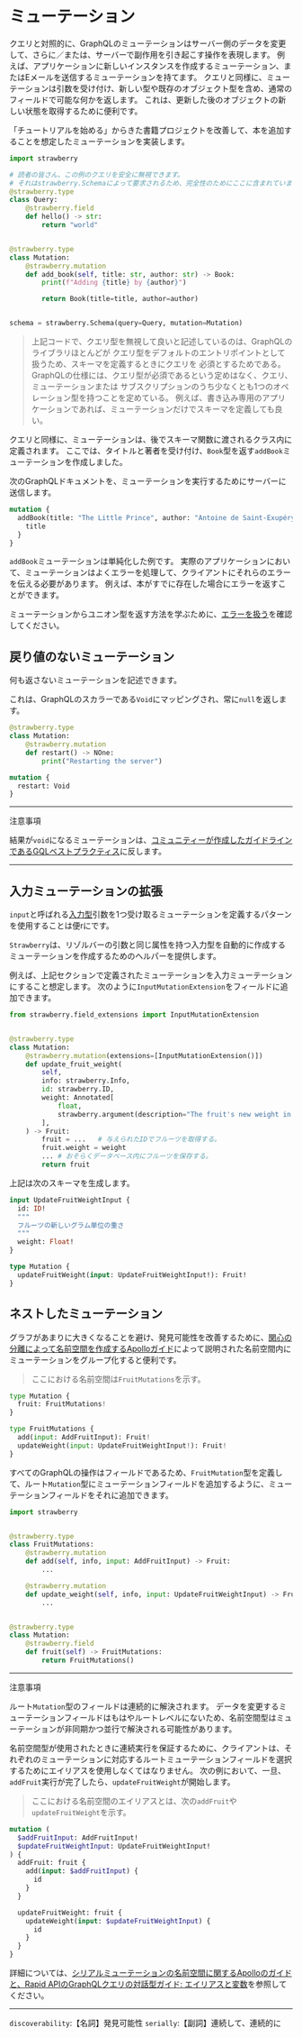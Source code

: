 # ミューテーション

クエリと対照的に、GraphQLのミューテーションはサーバー側のデータを変更して、さらに／または、サーバーで副作用を引き起こす操作を表現します。
例えば、アプリケーションに新しいインスタンスを作成するミューテーション、またはEメールを送信するミューテーションを持てます。
クエリと同様に、ミューテーションは引数を受け付け、新しい型や既存のオブジェクト型を含め、通常のフィールドで可能な何かを返します。
これは、更新した後のオブジェクトの新しい状態を取得するために便利です。

「チュートリアルを始める」からきた書籍プロジェクトを改善して、本を追加することを想定したミューテーションを実装します。

```python
import strawberry

# 読者の皆さん、この例のクエリを安全に無視できます。
# それはstrawberry.Schemaによって要求されるため、完全性のためにここに含まれています。
@strawberry.type
class Query:
    @strawberry.field
    def hello() -> str:
        return "world"


@strawberry.type
class Mutation:
    @strawberry.mutation
    def add_book(self, title: str, author: str) -> Book:
        print(f"Adding {title} by {author}")

        return Book(title=title, author=author)


schema = strawberry.Schema(query=Query, mutation=Mutation)
```

> 上記コードで、クエリ型を無視して良いと記述しているのは、GraphQLのライブラリほとんどが
> クエリ型をデフォルトのエントリポイントとして扱うため、スキーマを定義するときにクエリを
> 必須とするためである。
> GraphQLの仕様には、クエリ型が必須であるという定めはなく、クエリ、ミューテーションまたは
> サブスクリプションのうち少なくとも1つのオペレーション型を持つことを定めている。
> 例えば、書き込み専用のアプリケーションであれば、ミューテーションだけでスキーマを定義しても良い。

クエリと同様に、ミューテーションは、後でスキーマ関数に渡されるクラス内に定義されます。
ここでは、タイトルと著者を受け付け、`Book`型を返す`addBook`ミューテーションを作成しました。

次のGraphQLドキュメントを、ミューテーションを実行するためにサーバーに送信します。

<!-- cspell: disable -->
```graphql
mutation {
  addBook(title: "The Little Prince", author: "Antoine de Saint-Exupéry") {
    title
  }
}
```
<!-- cspell: enable -->

`addBook`ミューテーションは単純化した例です。
実際のアプリケーションにおいて、ミューテーションはよくエラーを処理して、クライアントにそれらのエラーを伝える必要があります。
例えば、本がすでに存在した場合にエラーを返すことができます。

ミューテーションからユニオン型を返す方法を学ぶために、[エラーを扱う](https://strawberry.rocks/docs/guides/errors#expected-errors)を確認してください。

## 戻り値のないミューテーション

何も返さないミューテーションを記述できます。

これは、GraphQLのスカラーである`Void`にマッピングされ、常に`null`を返します。

```python
@strawberry.type
class Mutation:
    @strawberry.mutation
    def restart() -> NOne:
        print("Restarting the server")
```

```graphql
mutation {
  restart: Void
}
```

---

注意事項

結果が`void`になるミューテーションは、[コミュニティーが作成したガイドラインであるGQLベストプラクティス](https://graphql-rules.com/rules/mutation-payload)に反します。

---

## 入力ミューテーションの拡張

`input`と呼ばれる[入力型](https://strawberry.rocks/docs/types/input-types)引数を1つ受け取るミューテーションを定義するパターンを使用することは便rにです。

`Strawberry`は、リゾルバーの引数と同じ属性を持つ入力型を自動的に作成するミューテーションを作成するためのヘルパーを提供します。

例えば、上記セクションで定義されたミューテーションを入力ミューテーションにすること想定します。
次のように`InputMutationExtension`をフィールドに追加できます。

```python
from strawberry.field_extensions import InputMutationExtension


@strawberry.type
class Mutation:
    @strawberry.mutation(extensions=[InputMutationExtension()])
    def update_fruit_weight(
        self,
        info: strawberry.Info,
        id: strawberry.ID,
        weight: Annotated[
            float,
            strawberry.argument(description="The fruit's new weight in grams"),
        ],
    ) -> Fruit:
        fruit = ...   # 与えられたIDでフルーツを取得する。
        fruit.weight = weight
        ... # おそらくデータベース内にフルーツを保存する。
        return fruit
```

上記は次のスキーマを生成します。

```graphql
input UpdateFruitWeightInput {
  id: ID!
  """
  フルーツの新しいグラム単位の重さ
  """
  weight: Float!
}

type Mutation {
  updateFruitWeight(input: UpdateFruitWeightInput!): Fruit!
}
```

## ネストしたミューテーション

グラフがあまりに大きくなることを避け、発見可能性を改善するために、[関心の分離によって名前空間を作成するApolloガイド](https://www.apollographql.com/docs/technotes/TN0012-namespacing-by-separation-of-concern/)によって説明された名前空間内にミューテーションをグループ化すると便利です。

> ここにおける名前空間は`FruitMutations`を示す。

```python
type Mutation {
  fruit: FruitMutations!
}

type FruitMutations {
  add(input: AddFruitInput): Fruit!
  updateWeight(input: UpdateFruitWeightInput!): Fruit!
}
```

すべてのGraphQLの操作はフィールドであるため、`FruitMutation`型を定義して、ルート`Mutation`型にミューテーションフィールドを追加するように、ミューテーションフィールドをそれに追加できます。

```python
import strawberry


@strawberry.type
class FruitMutations:
    @strawberry.mutation
    def add(self, info, input: AddFruitInput) -> Fruit:
        ...

    @strawberry.mutation
    def update_weight(self, info, input: UpdateFruitWeightInput) -> Fruit:
        ...


@strawberry.type
class Mutation:
    @strawberry.field
    def fruit(self) -> FruitMutations:
        return FruitMutations()
```

---

注意事項

ルート`Mutation`型のフィールドは連続的に解決されます。
データを変更するミューテーションフィールドはもはやルートレベルにないため、名前空間型はミューテーションが非同期かつ並行で解決される可能性があります。

名前空間型が使用されたときに連続実行を保証するために、クライアントは、それぞれのミューテーションに対応するルートミューテーションフィールドを選択するためにエイリアスを使用しなくてはなりません。
次の例において、一旦、`addFruit`実行が完了したら、`updateFruitWeight`が開始します。

> ここにおける名前空間のエイリアスとは、次の`addFruit`や`updateFruitWeight`を示す。

```graphql
mutation (
  $addFruitInput: AddFruitInput!
  $updateFruitWeightInput: UpdateFruitWeightInput!
) {
  addFruit: fruit {
    add(input: $addFruitInput) {
      id
    }
  }

  updateFruitWeight: fruit {
    updateWeight(input: $updateFruitWeightInput) {
      id
    }
  }
}
```

詳細については、[シリアルミューテーションの名前空間に関するApolloのガイドと、Rapid APIのGraphQLクエリの対話型ガイド: エイリアスと変数](https://www.apollographql.com/docs/technotes/TN0012-namespacing-by-separation-of-concern/#namespaces-for-serial-mutations)を参照してください。

---

`discoverability`:【名詞】発見可能性
`serially`:【副詞】連続して、連続的に
